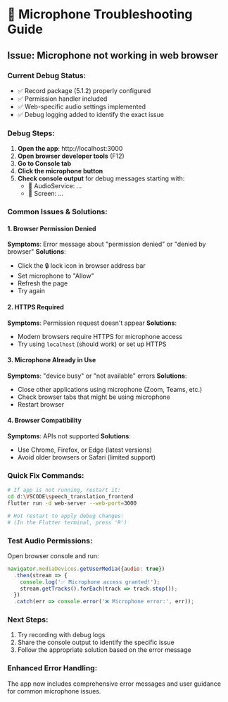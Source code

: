 # 🎤 Microphone Troubleshooting Guide

## Issue: Microphone not working in web browser

### Current Debug Status:
- ✅ Record package (5.1.2) properly configured
- ✅ Permission handler included
- ✅ Web-specific audio settings implemented
- ✅ Debug logging added to identify the exact issue

### Debug Steps:

1. **Open the app**: http://localhost:3000
2. **Open browser developer tools** (F12)
3. **Go to Console tab**
4. **Click the microphone button** 
5. **Check console output** for debug messages starting with:
   - 🎤 AudioService: ...
   - 📱 Screen: ...

### Common Issues & Solutions:

#### 1. **Browser Permission Denied**
**Symptoms**: Error message about "permission denied" or "denied by browser"
**Solutions**:
- Click the 🔒 lock icon in browser address bar
- Set microphone to "Allow"
- Refresh the page
- Try again

#### 2. **HTTPS Required** 
**Symptoms**: Permission request doesn't appear
**Solutions**:
- Modern browsers require HTTPS for microphone access
- Try using `localhost` (should work) or set up HTTPS

#### 3. **Microphone Already in Use**
**Symptoms**: "device busy" or "not available" errors
**Solutions**:
- Close other applications using microphone (Zoom, Teams, etc.)
- Check browser tabs that might be using microphone
- Restart browser

#### 4. **Browser Compatibility**
**Symptoms**: APIs not supported
**Solutions**:
- Use Chrome, Firefox, or Edge (latest versions)
- Avoid older browsers or Safari (limited support)

### Quick Fix Commands:

```bash
# If app is not running, restart it:
cd d:\VSCODE\speech_translation_frontend
flutter run -d web-server --web-port=3000

# Hot restart to apply debug changes:
# (In the Flutter terminal, press 'R')
```

### Test Audio Permissions:
Open browser console and run:
```javascript
navigator.mediaDevices.getUserMedia({audio: true})
  .then(stream => {
    console.log('✅ Microphone access granted!');
    stream.getTracks().forEach(track => track.stop());
  })
  .catch(err => console.error('❌ Microphone error:', err));
```

### Next Steps:
1. Try recording with debug logs
2. Share the console output to identify the specific issue
3. Follow the appropriate solution based on the error message

### Enhanced Error Handling:
The app now includes comprehensive error messages and user guidance for common microphone issues.
